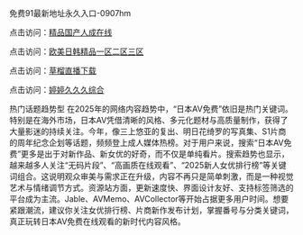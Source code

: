 免费91最新地址永久入口-0907hm

点击访问：<a href="https://heiliaoow5kzm.pages.dev">精品国产人成在线</a>

点击访问：<a href="https://heiliaoow5kzm.pages.dev">欧美日韩精品一区二区三区</a>

点击访问：<a href="https://heiliao2dmwwy.pages.dev">草榴直播下载</a>

点击访问：<a href="https://heiliaowt0d7p.pages.dev">婷婷久久久综合</a>



热门话题趋势型
在2025年的网络内容趋势中，“日本AV免费”依旧是热门关键词。特别是在海外市场，日本AV凭借清晰的风格、多元化题材与高质量制作，获得了大量影迷的持续关注。今年，像三上悠亚的复出、明日花绮罗的写真集、S1片商的周年纪念企划等话题，频频登上成人媒体热榜。对于用户来说，搜索“日本AV免费”更多是出于对新作品、新女优的好奇，而不仅是单纯看片。搜索趋势也显示，越来越多人关注“无码片段”、“高画质在线观看”、“2025新人女优排行榜”等关键词组合。这说明观众审美与需求正在升级，内容不再只是简单刺激，而是一种视觉艺术与情绪调节方式。资源站方面，更新速度快、界面设计友好、支持标签筛选的平台成为主流。Jable、AVMemo、AVCollector等开始占据更多用户时间。想要紧跟潮流，建议你关注女优排行榜、片商新作发布计划，掌握番号与分类关键词，真正玩转日本AV免费在线观看的新时代内容风格。

<span style="display:none;">[Canonical link]( ）</span>
